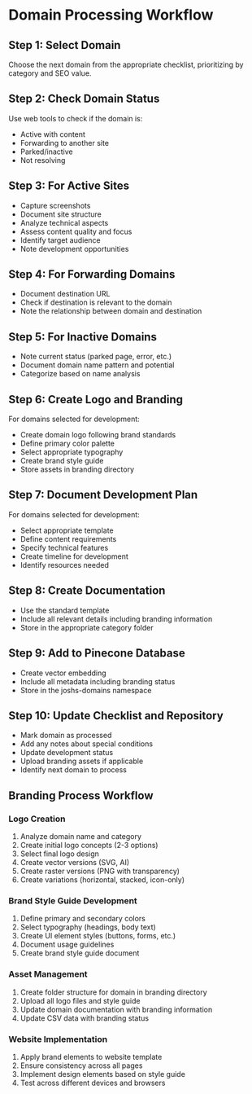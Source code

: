 # Domain Processing Workflow

## Step 1: Select Domain
Choose the next domain from the appropriate checklist, prioritizing by category and SEO value.

## Step 2: Check Domain Status
Use web tools to check if the domain is:
- Active with content
- Forwarding to another site
- Parked/inactive
- Not resolving

## Step 3: For Active Sites
- Capture screenshots
- Document site structure
- Analyze technical aspects
- Assess content quality and focus
- Identify target audience
- Note development opportunities

## Step 4: For Forwarding Domains
- Document destination URL
- Check if destination is relevant to the domain
- Note the relationship between domain and destination

## Step 5: For Inactive Domains
- Note current status (parked page, error, etc.)
- Document domain name pattern and potential
- Categorize based on name analysis

## Step 6: Create Logo and Branding
For domains selected for development:
- Create domain logo following brand standards
- Define primary color palette
- Select appropriate typography
- Create brand style guide
- Store assets in branding directory

## Step 7: Document Development Plan
For domains selected for development:
- Select appropriate template
- Define content requirements
- Specify technical features
- Create timeline for development
- Identify resources needed

## Step 8: Create Documentation
- Use the standard template
- Include all relevant details including branding information
- Store in the appropriate category folder

## Step 9: Add to Pinecone Database
- Create vector embedding
- Include all metadata including branding status
- Store in the joshs-domains namespace

## Step 10: Update Checklist and Repository
- Mark domain as processed
- Add any notes about special conditions
- Update development status
- Upload branding assets if applicable
- Identify next domain to process

## Branding Process Workflow

### Logo Creation
1. Analyze domain name and category
2. Create initial logo concepts (2-3 options)
3. Select final logo design
4. Create vector versions (SVG, AI)
5. Create raster versions (PNG with transparency)
6. Create variations (horizontal, stacked, icon-only)

### Brand Style Guide Development
1. Define primary and secondary colors
2. Select typography (headings, body text)
3. Create UI element styles (buttons, forms, etc.)
4. Document usage guidelines
5. Create brand style guide document

### Asset Management
1. Create folder structure for domain in branding directory
2. Upload all logo files and style guide
3. Update domain documentation with branding information
4. Update CSV data with branding status

### Website Implementation
1. Apply brand elements to website template
2. Ensure consistency across all pages
3. Implement design elements based on style guide
4. Test across different devices and browsers
